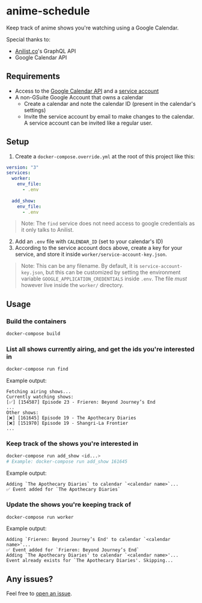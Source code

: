 # anime-schedule

Keep track of anime shows you're watching using a Google Calendar.

Special thanks to:
- [Anilist.co](https://anilist.gitbook.io/anilist-apiv2-docs/)'s GraphQL API
- Google Calendar API

## Requirements
- Access to the [Google Calendar API](https://developers.google.com/calendar/api/guides/overview) and a [service account](https://developers.google.com/identity/protocols/oauth2/service-account)
- A non-GSuite Google Account that owns a calendar
  - Create a calendar and note the calendar ID (present in the calendar's settings)
  - Invite the service account by email to make changes to the calendar. A service account can be invited like a regular user.

## Setup

1) Create a `docker-compose.override.yml` at the root of this project like this:
```yaml
version: "3"
services:
  worker:
    env_file:
      - .env
  
  add_show:
    env_file:
      - .env
```
> Note: The `find` service does not need access to google credentials as it only talks to Anilist.

2) Add an `.env` file with `CALENDAR_ID` (set to your calendar's ID)
3) According to the service account docs above, create a key for your service, and store it inside `worker/service-account-key.json`.
>  Note: This can be any filename. By default, it is `service-account-key.json`, but this can be customized by setting the environment variable `GOOGLE_APPLICATION_CREDENTIALS` inside `.env`. The file _must_ however live inside the `worker/` directory.

## Usage

### Build the containers

```bash
docker-compose build
```

### List all shows currently airing, and get the ids you're interested in

```bash
docker-compose run find
```

Example output:
```
Fetching airing shows...
Currently watching shows:
[✅] [154587] Episode 23 - Frieren: Beyond Journey’s End
...
Other shows:
[❌] [161645] Episode 19 - The Apothecary Diaries
[❌] [151970] Episode 19 - Shangri-La Frontier
...
```
### Keep track of the shows you're interested in

```bash
docker-compose run add_show <id...>
# Example: docker-compose run add_show 161645
```


Example output:
```
Adding `The Apothecary Diaries` to calendar `<calendar name>`...
✅ Event added for `The Apothecary Diaries`
```

### Update the shows you're keeping track of
```bash
docker-compose run worker
```

Example output:
```
Adding `Frieren: Beyond Journey’s End' to calendar `<calendar name>'...
✅ Event added for `Frieren: Beyond Journey’s End`
Adding `The Apothecary Diaries' to calendar `<calendar name>'...
Event already exists for `The Apothecary Diaries'. Skipping...
```

## Any issues?

Feel free to [open an issue](https://github.com/thedrummeraki/anime-schedule/issues/new).
